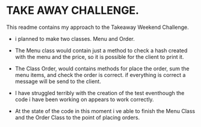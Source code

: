 # TAKE AWAY CHALLENGE.

This readme contains my approach to the Takeaway Weekend Challenge.

- i planned to make two classes. Menu and Order.

- The Menu class would contain just a method to check a hash created with the menu and the price, so it is possible for the client to print it.

- The Class Order, would contains methods for place the order, sum the menu items, and check the order is correct.
if everything is correct a message will be send to the client.

- I have struggled terribly with the creation of the test eventhough the code i have been working on appears to work correctly.

- At the state of the code in this moment i ve able to finish the Menu Class and the Order Class to the point of placing orders.

